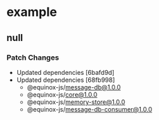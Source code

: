 # example

## null

### Patch Changes

- Updated dependencies [6bafd9d]
- Updated dependencies [68fb998]
  - @equinox-js/message-db@1.0.0
  - @equinox-js/core@1.0.0
  - @equinox-js/memory-store@1.0.0
  - @equinox-js/message-db-consumer@1.0.0
